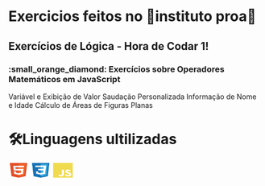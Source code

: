 # Exercicios feitos no 💙instituto proa💙

## Exercícios de Lógica - Hora de Codar 1!

<h3>:small_orange_diamond:	Exercícios sobre Operadores Matemáticos em JavaScript</h3>

Variável e Exibição de Valor
Saudação Personalizada
Informação de Nome e Idade
Cálculo de Áreas de Figuras Planas

# 🛠️Linguagens ultilizadas

<img align="center" alt="HTML" height="30" width="40" src="https://raw.githubusercontent.com/devicons/devicon/master/icons/html5/html5-original.svg">
<img align="center" alt="CSS" height="30" width="40" src="https://raw.githubusercontent.com/devicons/devicon/master/icons/css3/css3-original.svg">
<img align="center" alt="Js" height="30" width="40" src="https://raw.githubusercontent.com/devicons/devicon/master/icons/javascript/javascript-plain.svg">